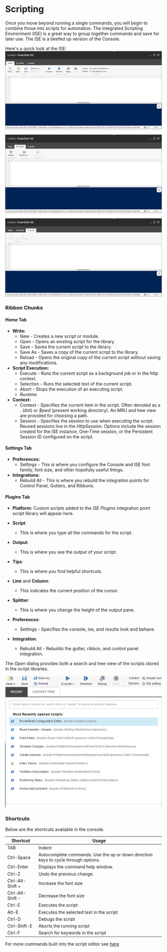 # Scripting

Once you move beyond running a single commands, you will begin to combine those into scripts for automation.
The Integrated Scripting Environment (ISE) is a great way to group together commands and save for later use. The ISE is a beefed up version of the Console.

Here's a quick look at the ISE:
[![PowerShell ISE](images/screenshots/ise-empty.png)](http://youtu.be/RCDprfRsbSU "Click for a quick demo")

![ISE Settings Tab](images/screenshots/ise-settings.png)

![ISE Plugins Tab](images/screenshots/ise-plugins.png)

### Ribbon Chunks

#### Home Tab
* **Write:**
  * New - Creates a new script or module.
  * Open - Opens an existing script for the library.
  * Save - Saves the current script to the library.
  * Save As - Saves a copy of the current script to the library.
  * Reload - Opens the original copy of the current script without saving any modifications.
* **Script Execution:**
  * Execute - Runs the current script as a background job or in the http context.
  * Selection - Runs the selected text of the current script.
  * Abort - Stops the execution of an executing script.
  * Runtime
* **Context:**
  * Context - Specifies the current item in the script. Often denoted as a *.* (dot) or *$pwd* (present working directory). An MRU and tree view are provided for choosing a path.
  * Session - Specifies the session to use when executing the script. Reused sessions live in the *HttpSession*. Options include the session created for the ISE instance, One-Time session, or the Persistent Session ID configured on the script.

#### Settings Tab
* **Preferences:**
  * Settings - This is where you configure the Console and ISE font family, font size, and other hopefully useful things.
* **Integrations:**
  * Rebuild All - This is where you rebuild the integration points for Control Panel, Gutters, and Ribbons. 

#### Plugins Tab
* **Platform:** Custom scripts added to the *ISE Plugins* integration point script library will appear here.

* **Script**:
  * This is where you type all the commands for the script.
* **Output**:
  * This is where you see the output of your script.
* **Tips**:
  * This is where you find helpful shortcuts.
* **Line** and **Column**:
  * This indicates the current position of the cursor.
* **Splitter**:
  * This is where you change the height of the output pane.
* **Preferences**:
  * Settings - Specifies the console, ise, and results look and behave.
* **Integration**:
  * Rebuild All - Rebuilds the gutter, ribbon, and control panel integration.
 
The *Open* dialog provides both a search and tree view of the scripts stored in the script libraries. 

![Open Script Dialog](images/screenshots/ise-opendialog.png)

### Shortcuts
Below are the shortcuts available in the console.

| Shortcut  | Usage |
| --------  | ----- |
| TAB       | Indent |
| Ctrl-Space       | Autocomplete commands. Use the up or down direction keys to cycle through options.  |
| Ctrl-Enter | Displays the command help window. |
| Ctrl-Z | Undo the previous change. |
| Ctrl-Alt-Shift +  | Increase the font size |
| Ctrl-Alt-Shift -  | Decrease the font size |
| Ctrl-E | Executes the script |
| Alt-E | Executes the selected text in the script |
| Ctrl-D | Debugs the script |
| Ctrl-Shift-E | Aborts the running script |
| Ctrl-F | Search for keywords in the script |

For more commands built into the script editor see [here][1]

[1]: https://github.com/ajaxorg/ace/wiki/Default-Keyboard-Shortcuts